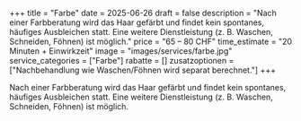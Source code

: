 +++
title = "Farbe"
date = 2025-06-26
draft = false
description = "Nach einer Farbberatung wird das Haar gefärbt und findet kein spontanes, häufiges Ausbleichen statt. Eine weitere Dienstleistung (z. B. Waschen, Schneiden, Föhnen) ist möglich."
price = "65 – 80 CHF"
time_estimate = "20 Minuten + Einwirkzeit"
image = "images/services/farbe.jpg"
service_categories = ["Farbe"]
rabatte = []
zusatzoptionen = ["Nachbehandlung wie Waschen/Föhnen wird separat berechnet."]
+++

Nach einer Farbberatung wird das Haar gefärbt und findet kein spontanes, häufiges Ausbleichen statt. Eine weitere Dienstleistung (z. B. Waschen, Schneiden, Föhnen) ist möglich.
